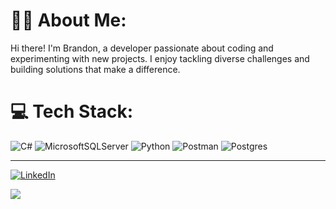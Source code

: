 # 🧙‍♂️ About Me:
Hi there! I'm Brandon, a developer passionate about coding and experimenting with new projects. I enjoy tackling diverse challenges and building solutions that make a difference.

# 💻 Tech Stack:
![C#](https://img.shields.io/badge/c%23-%23239120.svg?style=for-the-badge&logo=csharp&logoColor=white) ![MicrosoftSQLServer](https://img.shields.io/badge/Microsoft%20SQL%20Server-CC2927?style=for-the-badge&logo=microsoft%20sql%20server&logoColor=white) ![Python](https://img.shields.io/badge/python-3670A0?style=for-the-badge&logo=python&logoColor=ffdd54) ![Postman](https://img.shields.io/badge/Postman-FF6C37?style=for-the-badge&logo=postman&logoColor=white) ![Postgres](https://img.shields.io/badge/postgres-%23316192.svg?style=for-the-badge&logo=postgresql&logoColor=white)

---
[![LinkedIn](https://img.shields.io/badge/LinkedIn-%230077B5.svg?logo=linkedin&logoColor=white)](https://linkedin.com/in/brandon-dicicco)

[![](https://visitcount.itsvg.in/api?id=bdicicco88&icon=2&color=3)](https://visitcount.itsvg.in)

<!-- Proudly created with GPRM ( https://gprm.itsvg.in ) -->
